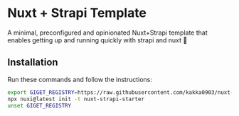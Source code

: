 
# Nuxt + Strapi Template

A minimal, preconfigured and opinionated Nuxt+Strapi template that enables getting up and running quickly with strapi and nuxt 🚀

## Installation

Run these commands and follow the instructions:
```bash
export GIGET_REGISTRY=https://raw.githubusercontent.com/kakka0903/nuxt-strapi-template/main
npx nuxi@latest init -t nuxt-strapi-starter
unset GIGET_REGISTRY
```


